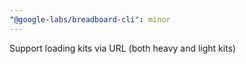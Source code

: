 ```yaml
---
"@google-labs/breadboard-cli": minor
---
```


Support loading kits via URL (both heavy and light kits)

